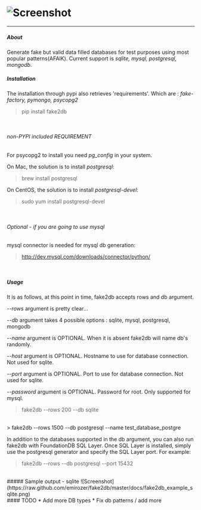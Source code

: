 ![Screenshot](https://raw.github.com/emirozer/fake2db/master/docs/fake2db_logo_screenshot.png)
===========
***


##### About

Generate fake but valid data filled databases for test purposes using most popular patterns(AFAIK).
Current support is *sqlite, mysql, postgresql, mongodb*. <br>

##### Installation

The installation through pypi also retrieves 'requirements'.
Which are : *fake-factory, pymongo, psycopg2*
> pip install fake2db
<br>

###### non-PYPI included REQUIREMENT

For psycopg2 to install you need *pg_config* in your system.

On Mac, the solution is to install *postgresql*:
> brew install postgresql

On CentOS, the solution is to install *postgresql-devel*:
> sudo yum install postgresql-devel
<br>


###### Optional - if you are going to use mysql

mysql connector is needed for mysql db generation:
> http://dev.mysql.com/downloads/connector/python/
<br>

##### Usage

It is as follows, at this point in time, fake2db accepts rows and db argument.

*--rows* argument is pretty clear...

*--db* argument takes 4 possible options : sqlite, mysql, postgresql, mongodb

*--name* argument is OPTIONAL. When it is absent fake2db will name db's randomly.

*--host* argument is OPTIONAL. Hostname to use for database connection. Not used for sqlite.

*--port* argument is OPTIONAL. Port to use for database connection. Not used for sqlite.

*--password* argument is OPTIONAL. Password for root. Only supported for mysql.

> fake2db --rows 200 --db sqlite
<br>
> fake2db --rows 1500 --db postgresql --name test_database_postgre

In addition to the databases supported in the db argument, you can also run fake2db with FoundationDB SQL Layer. Once SQL Layer is installed, simply use the postgresql generator and specify the SQL Layer port. For example:

> fake2db --rows --db postgresql --port 15432

<br>
##### Sample output - sqlite
![Screenshot](https://raw.github.com/emirozer/fake2db/master/docs/fake2db_example_sqlite.png)


<br>
#### TODO
    * Add more DB types
    * Fix db patterns / add more
